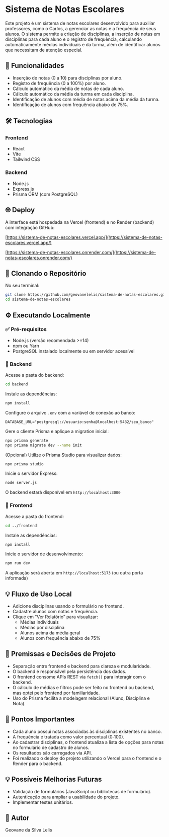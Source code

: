 # Sistema de Notas Escolares

Este projeto é um sistema de notas escolares desenvolvido para auxiliar professores, como o Carlos, a gerenciar as notas e a frequência de seus alunos. O sistema permite a criação de disciplinas, a inserção de notas em disciplinas para cada aluno e o registro de frequência, calculando automaticamente médias individuais e da turma, além de identificar alunos que necessitam de atenção especial.

## 🚀 Funcionalidades

- Inserção de notas (0 a 10) para disciplinas por aluno.
- Registro de frequência (0 a 100%) por aluno.
- Cálculo automático da média de notas de cada aluno.
- Cálculo automático da média da turma em cada disciplina.
- Identificação de alunos com média de notas acima da média da turma.
- Identificação de alunos com frequência abaixo de 75%.

## 🛠️ Tecnologias

### Frontend

- React
- Vite
- Tailwind CSS

### Backend

- Node.js
- Express.js
- Prisma ORM (com PostgreSQL)

## 🌐 Deploy

A interface está hospedada na Vercel (frontend) e no Render (backend) com integração GitHub:

[https://sistema-de-notas-escolares.vercel.app/](https://sistema-de-notas-escolares.vercel.app/)

[https://sistema-de-notas-escolares.onrender.com/](https://sistema-de-notas-escolares.onrender.com/)

## 📁 Clonando o Repositório

No seu terminal:

```bash
git clone https://github.com/geovanelelis/sistema-de-notas-escolares.git
cd sistema-de-notas-escolares
```

## ⚙️ Executando Localmente

### ✅ Pré-requisitos

- Node.js (versão recomendada >=14)
- npm ou Yarn
- PostgreSQL instalado localmente ou em servidor acessível

### 🔧 Backend

Acesse a pasta do backend:

```bash
cd backend
```

Instale as dependências:

```bash
npm install
```

Configure o arquivo `.env` com a variável de conexão ao banco:

```env
DATABASE_URL="postgresql://usuario:senha@localhost:5432/seu_banco"
```

Gere o cliente Prisma e aplique a migration inicial:

```bash
npx prisma generate
npx prisma migrate dev --name init
```

(Opcional) Utilize o Prisma Studio para visualizar dados:

```bash
npx prisma studio
```

Inicie o servidor Express:

```bash
node server.js
```

O backend estará disponível em `http://localhost:3000`

### 🔧 Frontend

Acesse a pasta do frontend:

```bash
cd ../frontend
```

Instale as dependências:

```bash
npm install
```

Inicie o servidor de desenvolvimento:

```bash
npm run dev
```

A aplicação será aberta em `http://localhost:5173` (ou outra porta informada)

## 💡 Fluxo de Uso Local

- Adicione disciplinas usando o formulário no frontend.
- Cadastre alunos com notas e frequência.
- Clique em “Ver Relatório” para visualizar:
  - Médias individuais
  - Médias por disciplina
  - Alunos acima da média geral
  - Alunos com frequência abaixo de 75%

## 🧩 Premissas e Decisões de Projeto

- Separação entre frontend e backend para clareza e modularidade.
- O backend é responsável pela persistência dos dados.
- O frontend consome APIs REST via `fetch()` para interagir com o backend.
- O cálculo de médias e filtros pode ser feito no frontend ou backend, mas optei pelo frontend por familiaridade.
- Uso do Prisma facilita a modelagem relacional (Aluno, Disciplina e Nota).

## 📌 Pontos Importantes

- Cada aluno possui notas associadas às disciplinas existentes no banco.
- A frequência é tratada como valor percentual (0‑100).
- Ao cadastrar disciplinas, o frontend atualiza a lista de opções para notas no formulário de cadastro de alunos.
- Os resultados são carregados via API.
- Foi realizado o deploy do projeto utilizando o Vercel para o frontend e o Render para o backend.

## 💡 Possíveis Melhorias Futuras

- Validação de formulários (JavaScript ou bibliotecas de formulário).
- Autenticação para ampliar a usabilidade do projeto.
- Implementar testes unitários.

## 👤 Autor

Geovane da Silva Lelis
